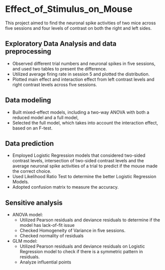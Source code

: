 # Effect_of_Stimulus_on_Mouse
This project aimed to find the neuronal spike activities of two mice across five sessions and four levels of contrast on both the right and left sides.

## Exploratory Data Analysis and data preprocessing
* Observed different trial numbers and neuronal spikes in five sessions, and used two tables to present the difference.
* Utilized average firing rate in session 5 and plotted the distribution.
* Plotted main effect and interaction effect from left contrast levels and right contrast levels across five sessions.
  

## Data modeling
* Built mixed-effect models, including a two-way ANOVA with both a reduced model and a full model,
* Selected the full model, which takes into account the interaction effect, based on an F-test.

## Data prediction 
* Employed Logistic Regression models that considered two-sided contrast levels, intersection of two-sided contrast levels and the average neuronal spike activities of a trial to predict if the mouse made the correct choice.
* Used Likelihood Ratio Test to determine the better Logistic Regression Models.
* Adopted confusion matrix to measure the accuracy.

## Sensitive analysis
* ANOVA model:
  * Utilized Pearson residuals and deviance residuals to determine if the model has lack-of-fit issue
  * Checked Homogeneity of Variance in five sessions.
  * Checked normality of residuals
* GLM model:
  * Utilized Pearson residuals and deviance residuals on Logistic Regression model to check if there is a symmetric pattern in residuals.
  * Analyze influential points
  
  


